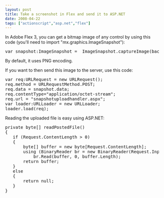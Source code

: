 ```yaml
---
layout: post
title: Take a screenshot in Flex and send it to ASP.NET
date: 2008-04-22
tags: ["actionscript","asp.net","flex"]
---
```


In Adobe Flex 3, you can get a bitmap image of any control by using this code (you'll need to import &quot;mx.graphics.ImageSnapshot&quot;):
  <pre class="javascript" name="code">var snapshot:ImageSnapshot =  ImageSnapshot.captureImage(backgroundCanvas);</pre>

By default, it uses PNG encoding.

If you want to then send this image to the server, use this code:

<pre class="javascript" name="code">var req:URLRequest = new URLRequest();
req.method = URLRequestMethod.POST;
req.data = snapshot.data;
req.contentType=&quot;application/octet-stream&quot;;
req.url = &quot;snapshotuploadhandler.aspx&quot;;
var loader:URLLoader = new URLLoader;
loader.load(req);</pre>

Reading the uploaded file is easy using ASP.NET:

<pre class="c-sharp" name="code">private byte[] readPostedFile()
{
   if (Request.ContentLength > 0)
   {
       byte[] buffer = new byte[Request.ContentLength];
       using (BinaryReader br = new BinaryReader(Request.InputStream))
           br.Read(buffer, 0, buffer.Length);
       return buffer;
   }
   else
   {
       return null;
   }
}</pre>